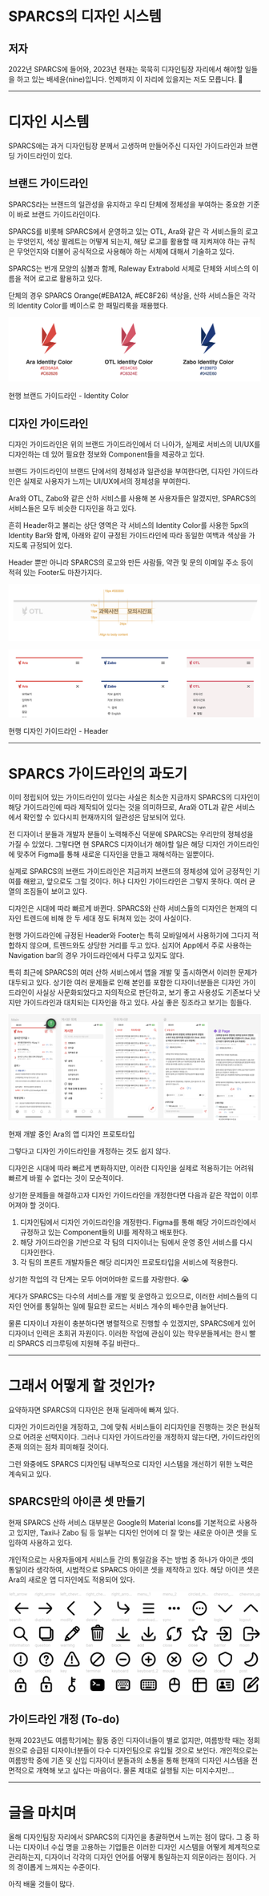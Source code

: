 # SPARCS의 디자인 시스템

## 저자

2022년 SPARCS에 들어와, 2023년 현재는 묵묵히 디자인팀장 자리에서 해야할 일들을 하고 있는 배세윤(nine)입니다. 언제까지 이 자리에 있을지는 저도 모릅니다. 🧐

---

# 디자인 시스템

SPARCS에는 과거 디자인팀장 분께서 고생하며 만들어주신 디자인 가이드라인과 브랜딩 가이드라인이 있다. 

## 브랜드 가이드라인

SPARCS라는 브랜드의 일관성을 유지하고 우리 단체에 정체성을 부여하는 중요한 기준이 바로 브랜드 가이드라인이다.

SPARCS를 비롯해 SPARCS에서 운영하고 있는 OTL, Ara와 같은 각 서비스들의 로고는 무엇인지, 색상 팔레트는 어떻게 되는지, 해당 로고를 활용할 때 지켜져야 하는 규칙은 무엇인지와 더불어 공식적으로 사용해야 하는 서체에 대해서 기술하고 있다.

SPARCS는 번개 모양의 심볼과 함께, Raleway Extrabold 서체로 단체와 서비스의 이름을 적어 로고로 활용하고 있다.

단체의 경우 SPARCS Orange(#EBA12A, #EC8F26) 색상을, 산하 서비스들은 각각의 Identity Color를 베이스로 한 패밀리룩을 채용했다.

![현행 브랜드 가이드라인 - Identity Color](img/figure1.png)

현행 브랜드 가이드라인 - Identity Color

## 디자인 가이드라인

디자인 가이드라인은 위의 브랜드 가이드라인에서 더 나아가, 실제로 서비스의 UI/UX를 디자인하는 데 있어 필요한 정보와 Component들을 제공하고 있다.

브랜드 가이드라인이 브랜드 단에서의 정체성과 일관성을 부여한다면, 디자인 가이드라인은 실제로 사용자가 느끼는 UI/UX에서의 정체성을 부여한다.

Ara와 OTL, Zabo와 같은 산하 서비스를 사용해 본 사용자들은 알겠지만, SPARCS의 서비스들은 모두 비슷한 디자인을 하고 있다. 

흔히 Header하고 불리는 상단 영역은 각 서비스의 Identity Color를 사용한 5px의 Identity Bar와 함께, 아래와 같이 규정된 가이드라인에 따라 동일한 여백과 색상을 가지도록 규정되어 있다.

Header 뿐만 아니라 SPARCS의 로고와 만든 사람들, 약관 및 문의 이메일 주소 등이 적혀 있는 Footer도 마찬가지다.

![Untitled](img/figure2.png)

![현행 디자인 가이드라인 - Header](img/figure3.png)

현행 디자인 가이드라인 - Header

---

# SPARCS 가이드라인의 과도기

이미 정립되어 있는 가이드라인이 있다는 사실은 최소한 지금까지 SPARCS의 디자인이 해당 가이드라인에 따라 제작되어 있다는 것을 의미하므로, Ara와 OTL과 같은 서비스에서 확인할 수 있다시피 현재까지의 일관성은 담보되어 있다.

전 디자이너 분들과 개발자 분들이 노력해주신 덕분에 SPARCS는 우리만의 정체성을 가질 수 있었다. 그렇다면 현 SPARCS 디자이너가 해야할 일은 해당 디자인 가이드라인에 맞추어 Figma를 통해 새로운 디자인을 만들고 재해석하는 일뿐이다.

실제로 SPARCS의 브랜드 가이드라인은 지금까지 브랜드의 정체성에 있어 긍정적인 기여를 해왔고, 앞으로도 그럴 것이다. 허나 디자인 가이드라인은 그렇지 못하다. 여러 균열의 조짐들이 보이고 있다.

디자인은 시대에 따라 빠르게 바뀐다. SPARCS와 산하 서비스들의 디자인은 현재의 디자인 트렌드에 비해 한 두 세대 정도 뒤쳐져 있는 것이 사실이다. 

현행 가이드라인에 규정된 Header와 Footer는 특히 모바일에서 사용하기에 그다지 적합하지 않으며, 트렌드와도 상당한 거리를 두고 있다. 심지어 App에서 주로 사용하는 Navigation bar의 경우 가이드라인에서 다루고 있지도 않다.

특히 최근에 SPARCS의 여러 산하 서비스에서 앱을 개발 및 출시하면서 이러한 문제가 대두되고 있다. 상기한 여러 문제들로 인해 본인를 포함한 디자이너분들은 디자인 가이드라인이 사실상 사문화되었다고 자의적으로 판단하고, 보기 좋고 사용성도 기존보다 낫지만 가이드라인과 대치되는 디자인을 하고 있다. 사실 좋은 징조라고 보기는 힘들다.

![현재 개발 중인 Ara의 앱 디자인 프로토타입](img/figure4.png)

현재 개발 중인 Ara의 앱 디자인 프로토타입

그렇다고 디자인 가이드라인을 개정하는 것도 쉽지 않다.

디자인은 시대에 따라 빠르게 변화하지만, 이러한 디자인을 실제로 적용하기는 어려워 빠르게 바뀔 수 없다는 것이 모순적이다.

상기한 문제들을 해결하고자 디자인 가이드라인을 개정한다면 다음과 같은 작업이 이루어져야 할 것이다.

1. 디자인팀에서 디자인 가이드라인을 개정한다. Figma를 통해 해당 가이드라인에서 규정하고 있는 Component들의 UI를 제작하고 배포한다.
2. 해당 가이드라인을 기반으로 각 팀의 디자이너는 팀에서 운영 중인 서비스를 다시 디자인한다.
3. 각 팀의 프론트 개발자들은 해당 리디자인 프로토타입을 서비스에 적용한다.

상기한 작업의 각 단계는 모두 어머어마한 로드를 자랑한다. 😭

게다가 SPARCS는 다수의 서비스를 개발 및 운영하고 있으므로, 이러한 서비스들의 디자인 언어를 통일하는 일에 필요한 로드는 서비스 개수의 배수만큼 늘어난다. 

물론 디자이너 자원이 충분하다면 병렬적으로 진행할 수 있겠지만, SPARCS에게 있어 디자이너 인력은 초희귀 자원이다. 이러한 작업에 관심이 있는 학우분들께서는 한시 빨리 SPARCS 리크루팅에 지원해 주길 바란다..

---

# 그래서 어떻게 할 것인가?

요약하자면 SPARCS의 디자인은 현재 딜레마에 빠져 있다.

디자인 가이드라인을 개정하고, 그에 맞춰 서비스들이 리디자인을 진행하는 것은 현실적으로 어려운 선택지이다. 그러나 디자인 가이드라인을 개정하지 않는다면, 가이드라인의 존재 의의는 점차 희미해질 것이다.

그런 와중에도 SPARCS 디자인팀 내부적으로 디자인 시스템을 개선하기 위한 노력은 계속되고 있다.

## SPARCS만의 아이콘 셋 만들기

현재 SPARCS 산하 서비스 대부분은 Google의 Material Icons를 기본적으로 사용하고 있지만, Taxi나 Zabo 팀 등 일부는 디자인 언어에 더 잘 맞는 새로운 아이콘 셋을 도입하여 사용하고 있다.

개인적으로는 사용자들에게 서비스들 간의 통일감을 주는 방법 중 하나가 아이콘 셋의 통일이라 생각하여, 시범적으로 SPARCS 아이콘 셋을 제작하고 있다. 해당 아이콘 셋은 Ara의 새로운 앱 디자인에도 적용되어 있다.

![SPARCS 아이콘 셋 시안](img/figure5.png)

## 가이드라인 개정 (To-do)

현재 2023년도 여름학기에는 활동 중인 디자이너들이 별로 없지만, 여름방학 때는 정회원으로 승급된 디자이너분들이 다수 디자인팀으로 유입될 것으로 보인다. 개인적으로는 여름방학 중에 기존 및 신입 디자이너 분들과의 소통을 통해 현재의 디자인 시스템을 전면적으로 개혁해 보고 싶다는 마음이다. 물론 제대로 실행될 지는 미지수지만…

---

# 글을 마치며

올해 디자인팀장 자리에서 SPARCS의 디자인을 총괄하면서 느끼는 점이 많다. 그 중 하나는 디자이너 수십 명을 고용하는 기업들은 이러한 디자인 시스템을 어떻게 체계적으로 관리하는지, 디자이너 각각의 디자인 언어를 어떻게 통일하는지 의문이라는 점이다. 거의 경이롭게 느껴지는 수준이다.

아직 배울 것들이 많다.